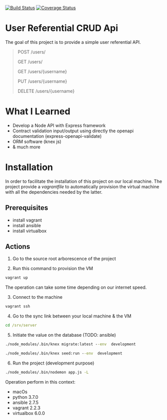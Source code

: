 [![Build Status](https://travis-ci.org/LoicSikidi/express-user-referential-crud-api.svg?branch=master)](https://travis-ci.org/LoicSikidi/express-user-referential-crud-api)
[![Coverage Status](https://coveralls.io/repos/github/LoicSikidi/express-user-referential-crud-api/badge.svg)](https://coveralls.io/github/LoicSikidi/express-user-referential-crud-api)

# User Referential CRUD Api

The goal of this project is to provide a simple user referential API.

> POST /users/
>
> GET /users/
>
> GET /users/{username}
>
> PUT /users/{username}
>
> DELETE /users/{username}

# What I Learned

* Develop a Node API with Express framework
* Contract validation input/output using directly the openapi documentation (express-openapi-validate)
* ORM software (knex js)
* & much more

# Installation

In order to facilitate the installation of this project on our local machine. The project provide a *vagrantfile* to automatically provision the virtual machine with all the dependencies needed by the latter.

## Prerequisites

* install vagrant
* install ansible
* install virtualbox

## Actions

1. Go to the source root arborescence of the project

2. Run this command to provision the VM

```cmd
vagrant up
```

The operation can take some time depending on our internet speed.

3. Connect to the machine

```cmd
vagrant ssh
```

4. Go to the sync link between your local machine & the VM

```cmd
cd /srv/server 
```

5. Initiate the value on the database (TODO: ansible)

```cmd
./node_modules/.bin/knex migrate:latest --env  development

./node_modules/.bin/knex seed:run --env  development
```

6. Run the project (development purpose)

```cmd
./node_modules/.bin/nodemon app.js -L
```

Operation perform in this context:
* macOs
* python     3.7.0
* ansible    2.7.5
* vagrant    2.2.3
* virtualbox 6.0.0
